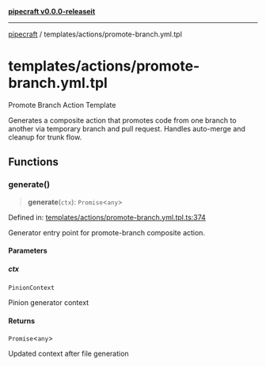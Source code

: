 [**pipecraft v0.0.0-releaseit**](../../README.md)

***

[pipecraft](../../README.md) / templates/actions/promote-branch.yml.tpl

# templates/actions/promote-branch.yml.tpl

Promote Branch Action Template

Generates a composite action that promotes code from one branch to another via
temporary branch and pull request. Handles auto-merge and cleanup for trunk flow.

## Functions

### generate()

> **generate**(`ctx`): `Promise`\<`any`\>

Defined in: [templates/actions/promote-branch.yml.tpl.ts:374](https://github.com/jamesvillarrubia/pipecraft/blob/cb845e32e411a81bc157107558e393368b42ccf5/src/templates/actions/promote-branch.yml.tpl.ts#L374)

Generator entry point for promote-branch composite action.

#### Parameters

##### ctx

`PinionContext`

Pinion generator context

#### Returns

`Promise`\<`any`\>

Updated context after file generation

